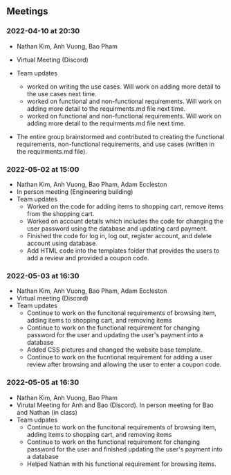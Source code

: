  ## Meetings

### 2022-04-10 at 20:30
- Nathan Kim, Anh Vuong, Bao Pham
- Virtual Meeting (Discord)
- Team updates
  - <Nathan Kim> worked on writing the use cases. Will work on adding more detail to the use cases next time.
  - <Anh Vuong> worked on functional and non-functional requirements. Will work on adding more detail to the requirments.md file next time.
  - <Bao Pham> worked on functional and non-functional requirements. Will work on adding more detail to the requirments.md file next time.

- The entire group brainstormed and contributed to creating the functional requirements, non-functional requirements, and use cases (written in the requirments.md file).

 ### 2022-05-02 at 15:00
- Nathan Kim, Anh Vuong, Bao Pham, Adam Eccleston
- In person meeting (Engineering building)
- Team updates 
  - <Nathan Kim> Worked on the code for adding items to shopping cart, remove items from the shopping cart.
  - <Anh Vuong> Worked on account details which includes the code for changing the user password using the database and updating card payment. 
  - <Bao Pham> Finished the code for log in, log out, register account, and delete account using database.
  - <Adam Eccleston> Add HTML code into the templates folder that provides the users to add a review and provided a coupon code.

### 2022-05-03 at 16:30
- Nathan Kim, Anh Vuong, Bao Pham, Adam Eccleston
- Virtual meeting (Discord)
- Team updates
  - <Nathan Kim> Continue to work on the funcitonal requirements of browsing item, adding items to shopping cart, and removing items
  - <Anh Vuong> Continue to work on the functional requirement for changing password for the user and updating the user's payment into a  database
  - <Bao Pham> Added CSS pictures and changed the website base template. 
  - <Adam Eccleston> Continue to work on the fucntional requirement for adding a user review after browsing and allowing the user to enter a coupon code. 

### 2022-05-05 at 16:30
- Nathan Kim, Anh Vuong, Bao Pham
- Virutal Meeting for Anh and Bao (Discord). In person meeting for Bao and Nathan (in class)
- Team udpates 
  - <Nathan Kim> Continue to work on the funcitonal requirements of browsing item, adding items to shopping cart, and removing items
  - <Anh Vuong> Continue to work on the functional requirement for changing password for the user and finished updating the user's payment into a database
  - <Bao Pham> Helped Nathan with his functional requirement for browsing items. 
